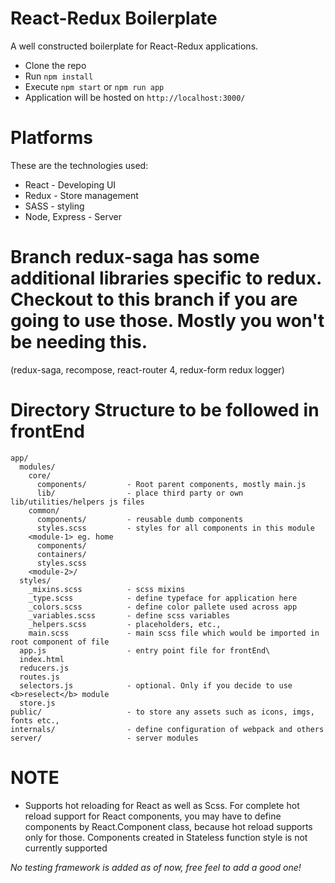 # React-Redux Boilerplate

A well constructed boilerplate for React-Redux applications.

* Clone the repo
* Run `npm install`
* Execute `npm start` or `npm run app`
* Application will be hosted on `http://localhost:3000/`

# Platforms

These are the technologies used:
* React - Developing UI
* Redux - Store management
* SASS - styling
* Node, Express - Server

# Branch redux-saga has some additional libraries specific to redux. Checkout to this branch if you are going to use those. Mostly you won't be needing this.

(redux-saga, recompose, react-router 4, redux-form redux logger)

# Directory Structure to be followed in frontEnd

```
app/
  modules/
    core/
      components/         - Root parent components, mostly main.js
      lib/                - place third party or own lib/utilities/helpers js files
    common/
      components/         - reusable dumb components
      styles.scss         - styles for all components in this module
    <module-1> eg. home
      components/
      containers/
      styles.scss
    <module-2>/
  styles/
    _mixins.scss          - scss mixins
    _type.scss            - define typeface for application here
    _colors.scss          - define color pallete used across app
    _variables.scss       - define scss variables
    _helpers.scss         - placeholders, etc.,
    main.scss             - main scss file which would be imported in root component of file
  app.js                  - entry point file for frontEnd\
  index.html
  reducers.js
  routes.js
  selectors.js            - optional. Only if you decide to use <b>reselect</b> module
  store.js
public/                   - to store any assets such as icons, imgs, fonts etc.,
internals/                - define configuration of webpack and others
server/                   - server modules
```

# NOTE
*	Supports hot reloading for React as well as Scss. For complete hot reload support for React components, you may have to define components by React.Component class, because hot reload supports only for those. Components created in Stateless function style is not currently supported

_No testing framework is added as of now, free feel to add a good one!_
